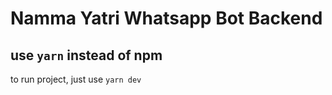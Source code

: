 # Namma Yatri Whatsapp Bot Backend

## use ```yarn``` instead of npm

to run project, just use ```yarn dev```